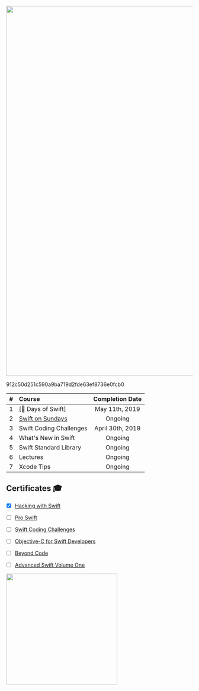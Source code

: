 <p align="center"><img src="https://github.com/neilhiddink/HwS/blob/1aff6f6451bfbef908e80d071cde9f3f30158242/00.%20Resources/banner-hws.png" width="1000"></p>

912c50d251c590a9ba719d2fde63ef8736e0fcb0

| #    | Course                       | Completion Date |
| :--: | :-------------------------- | :-------------: |
| 1 | [💯 Days of Swift] | May 11th, 2019 |
| 2 | [Swift on Sundays](https://github.com/neilhiddink/HwS/tree/912c50d251c590a9ba719d2fde63ef8736e0fcb0/02.%20Swift%20on%20Sundays) | Ongoing |
| 3 | Swift Coding Challenges | April 30th, 2019 |
| 4 | What's New in Swift | Ongoing |
| 5 | Swift Standard Library | Ongoing |
| 6 | Lectures | Ongoing |
| 7 | Xcode Tips | Ongoing |

## Certificates 🎓

- [x] [Hacking with Swift](https://www.hackingwithswift.com/read)



- [ ] [Pro Swift](https://www.hackingwithswift.com/store/pro-swift)
- [ ] [Swift Coding Challenges](https://www.hackingwithswift.com/store/swift-coding-challenges)
- [ ] [Objective-C for Swift Developers](https://www.hackingwithswift.com/store/objective-c-for-swift-developers)
- [ ] [Beyond Code](https://www.hackingwithswift.com/store/beyond-code)
- [ ] [Advanced Swift Volume One](https://www.hackingwithswift.com/store/advanced-ios-1)

<img src="https://github.com/neilhiddink/HwS/blob/1aff6f6451bfbef908e80d071cde9f3f30158242/00.%20Resources/certificate-hws.jpg" width="300">
